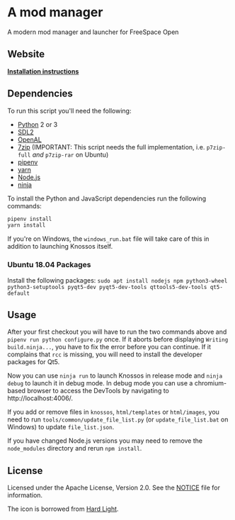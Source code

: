 # A mod manager

A modern mod manager and launcher for FreeSpace Open

## Website

[**Installation instructions**](https://fsnebula.org/knossos/)

## Dependencies

To run this script you'll need the following:
* [Python][py] 2 or 3
* [SDL2][sdl2]
* [OpenAL][oal]
* [7zip][7z] (IMPORTANT: This script needs the full implementation, i.e. ```p7zip-full``` _and_ ```p7zip-rar``` on Ubuntu)
* [pipenv][pipenv]
* [yarn][yarn]
* [Node.js][nodejs]
* [ninja][ninja]

To install the Python and JavaScript dependencies run the following commands:

```bash
pipenv install
yarn install
```

If you're on Windows, the `windows_run.bat` file will take care of this in addition to launching Knossos itself.


### Ubuntu 18.04 Packages

Install the following packages:
```sudo apt install nodejs npm python3-wheel python3-setuptools pyqt5-dev pyqt5-dev-tools qttools5-dev-tools qt5-default```

## Usage

After your first checkout you will have to run the two commands above and `pipenv run python configure.py` once. If it aborts before displaying `Writing build.ninja...`, you have to fix the error before you can continue.
If it complains that ```rcc``` is missing, you will need to install the developer packages for Qt5.

Now you can use `ninja run` to launch Knossos in release mode and `ninja debug` to launch it in debug mode. In debug mode you can use a chromium-based browser to access the DevTools by navigating to http://localhost:4006/.

If you add or remove files in `knossos`, `html/templates` or `html/images`, you need to run `tools/common/update_file_list.py` (or `update_file_list.bat` on Windows) to update `file_list.json`.

If you have changed Node.js versions you may need to remove the `node_modules` directory and rerun `npm install`.

## License

Licensed under the Apache License, Version 2.0.
See the [NOTICE](NOTICE) file for information.

The icon is borrowed from [Hard Light][hl].

[py]: http://www.python.org/
[qt]: http://www.qt.io/
[sdl2]: https://libsdl.org/download-2.0.php
[oal]: http://kcat.strangesoft.net/openal.html
[7z]: http://www.7-zip.org/
[pipenv]: https://pipenv.readthedocs.io/en/latest/
[yarn]: https://yarnpkg.com/en/
[ninja]: https://ninja-build.org/
[nodejs]: https://nodejs.org/

[hl]: https://www.hard-light.net/
